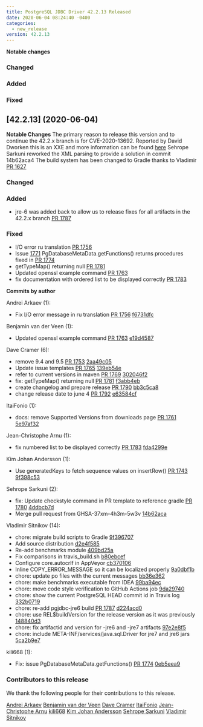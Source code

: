 ```yaml
---
title: PostgreSQL JDBC Driver 42.2.13 Released
date: 2020-06-04 08:24:40 -0400
categories:
  - new_release
version: 42.2.13
---
```

**Notable changes**

### Changed

### Added

### Fixed

## [42.2.13] (2020-06-04)

**Notable Changes**
The primary reason to release this version and to continue the 42.2.x branch is for CVE-2020-13692.
Reported by David Dworken this is an XXE and more information can be found [here](https://cheatsheetseries.owasp.org/cheatsheets/XML_External_Entity_Prevention_Cheat_Sheet.html)
Sehrope Sarkuni reworked the XML parsing to provide a solution in commit 14b62aca4 
The build system has been changed to Gradle thanks to Vladimir [PR 1627](https://github.com/pgjdbc/pgjdbc/pull/1627)

### Changed

### Added
- jre-6 was added back to allow us to release fixes for all artifacts in the 42.2.x branch [PR 1787](https://github.com/pgjdbc/pgjdbc/pull/1787)

### Fixed
- I/O error ru translation [PR 1756](https://github.com/pgjdbc/pgjdbc/pull/1756)
- Issue [1771](https://github.com/pgjdbc/pgjdbc/issues/1771)  PgDatabaseMetaData.getFunctions() returns
 procedures fixed in [PR 1774](https://github.com/pgjdbc/pgjdbc/pull/1774)
- getTypeMap() returning null [PR 1781](https://github.com/pgjdbc/pgjdbc/pull/1774)
- Updated openssl example command [PR 1763](https://github.com/pgjdbc/pgjdbc/pull/1763)
- fix documentation with ordered list to be displayed correctly [PR 1783](https://github.com/pgjdbc/pgjdbc/pull/1783)



<!--more-->

**Commits by author**

Andrei Arkaev (1):

* Fix I/O error message in ru translation [PR 1756](https://github.com/pgjdbc/pgjdbc/pull/1756) [f6731dfc](https://github.com/pgjdbc/pgjdbc/commit/f6731dfc771b9dd7e1cdbbf75baa35bf7afdecc8)

Benjamin van der Veen (1):

* Updated openssl example command [PR 1763](https://github.com/pgjdbc/pgjdbc/pull/1763) [e19d4587](https://github.com/pgjdbc/pgjdbc/commit/e19d45879f9d93dc86d3d888659480aeffc0aedc)

Dave Cramer (6):

* remove 9.4 and 9.5 [PR 1753](https://github.com/pgjdbc/pgjdbc/pull/1753) [2aa49c05](https://github.com/pgjdbc/pgjdbc/commit/2aa49c05962d147e075434abf9adb8f9461bfd52)
* Update issue templates [PR 1765](https://github.com/pgjdbc/pgjdbc/pull/1765) [139eb54e](https://github.com/pgjdbc/pgjdbc/commit/139eb54e672a5e9c54434706a94489fbb49bbffe)
* refer to current versions in maven [PR 1769](https://github.com/pgjdbc/pgjdbc/pull/1769) [302046f2](https://github.com/pgjdbc/pgjdbc/commit/302046f219e25bacb351c8f49bb2c3a49c8b1ca5)
* fix: getTypeMap() returning null [PR 1781](https://github.com/pgjdbc/pgjdbc/pull/1781) [f3abb4eb](https://github.com/pgjdbc/pgjdbc/commit/f3abb4eb19357ac353d4a1e59d2920135619ad9a)
* create changelog and prepare release [PR 1790](https://github.com/pgjdbc/pgjdbc/pull/1790) [bb3c5ca8](https://github.com/pgjdbc/pgjdbc/commit/bb3c5ca848cf0c4f080f87994b9636755c52a710)
* change release date to june 4 [PR 1792](https://github.com/pgjdbc/pgjdbc/pull/1792) [e63584cf](https://github.com/pgjdbc/pgjdbc/commit/e63584cfb2bbb904a971a0b19cb4857249e0b8e2)

ItaiFonio (1):

* docs: remove Supported Versions from downloads page [PR 1761](https://github.com/pgjdbc/pgjdbc/pull/1761) [5e97af32](https://github.com/pgjdbc/pgjdbc/commit/5e97af326e68af74452e284d85a541dd623b07c1)

Jean-Christophe Arnu (1):

* fix numbered list to be displayed correctly [PR 1783](https://github.com/pgjdbc/pgjdbc/pull/1783) [fda4299e](https://github.com/pgjdbc/pgjdbc/commit/fda4299e1e3b76aa7e0c0031f3e11c61dd05c64b)

Kim Johan Andersson (1):

* Use generatedKeys to fetch sequence values on insertRow() [PR 1743](https://github.com/pgjdbc/pgjdbc/pull/1743) [9f398c53](https://github.com/pgjdbc/pgjdbc/commit/9f398c537447d7773971ff0e1a93ed75f5b01122)

Sehrope Sarkuni (2):

* fix: Update checkstyle command in PR template to reference gradle [PR 1780](https://github.com/pgjdbc/pgjdbc/pull/1780) [4ddbcb7d](https://github.com/pgjdbc/pgjdbc/commit/4ddbcb7dd083652fda080ccc958dda17842f7a99)
* Merge pull request from GHSA-37xm-4h3m-5w3v [14b62aca](https://github.com/pgjdbc/pgjdbc/commit/14b62aca4764d496813f55a43d050b017e01eb65)

Vladimir Sitnikov (14):

* chore: migrate build scripts to Gradle [9f396707](https://github.com/pgjdbc/pgjdbc/commit/9f396707b8e00c32433dd1a859004e901d6aa013)
* Add source distribution [d2e4f585](https://github.com/pgjdbc/pgjdbc/commit/d2e4f5859affc14762bdb20cd386055aac71e265)
* Re-add benchmarks module [409bd25a](https://github.com/pgjdbc/pgjdbc/commit/409bd25a576afab463857d0ada7c7fc86b97560f)
* Fix comparisons in travis_build.sh [b80ebcef](https://github.com/pgjdbc/pgjdbc/commit/b80ebcef33f9c3801f01e28994746bc36abb2d21)
* Configure core.autocrlf in AppVeyor [cb370106](https://github.com/pgjdbc/pgjdbc/commit/cb37010619e3fa7cb0937509de8fe924a77c45c7)
* Inline COPY_ERROR_MESSAGE so it can be localized properly [9a0dbf1b](https://github.com/pgjdbc/pgjdbc/commit/9a0dbf1b7cceb5e751fe83f6fec99790b13ff57c)
* chore: update po files with the current messages [bb36e362](https://github.com/pgjdbc/pgjdbc/commit/bb36e36282775a4384845b320cd4841cb23b0314)
* chore: make benchmarks executable from IDEA [99ba94ec](https://github.com/pgjdbc/pgjdbc/commit/99ba94ece16181eeb224048fa1bce5aaed0fb7cf)
* chore: move code style verification to GitHub Actions job [9da29740](https://github.com/pgjdbc/pgjdbc/commit/9da29740caf0f8a8469da762e7070090d10cb49d)
* chore: show the current PostgreSQL HEAD commit id in Travis log [332b0719](https://github.com/pgjdbc/pgjdbc/commit/332b071928babd1e446f1b0872658a0316617d2e)
* chore: re-add pgjdbc-jre6 build [PR 1787](https://github.com/pgjdbc/pgjdbc/pull/1787) [d224acd0](https://github.com/pgjdbc/pgjdbc/commit/d224acd095c1697f3503c8fbf73f7b22828b5720)
* chore: use REL$buildVersion for the release version as it was previously [148840d3](https://github.com/pgjdbc/pgjdbc/commit/148840d3f2f99e7f54d829aed8e70b4be39139f8)
* chore: fix artifactid and version for -jre6 and -jre7 artifacts [97e2e8f5](https://github.com/pgjdbc/pgjdbc/commit/97e2e8f5bb325841f7a9d20c22eee1a419c3abdc)
* chore: include META-INF/services/java.sql.Driver for jre7 and jre6 jars [5ca2b9e7](https://github.com/pgjdbc/pgjdbc/commit/5ca2b9e732022c1852b829227a303edff83a09fc)

kili668 (1):

* Fix: issue PgDatabaseMetaData.getFunctions() [PR 1774](https://github.com/pgjdbc/pgjdbc/pull/1774) [0eb5eea9](https://github.com/pgjdbc/pgjdbc/commit/0eb5eea99d46e49c92b24776a9cd782b7fa8b57b)

<a name="contributors_{{ page.version }}"></a>
### Contributors to this release

We thank the following people for their contributions to this release.

[Andrei Arkaev](https://github.com/arkaev)
[Benjamin van der Veen](https://github.com/bvanderveen)
[Dave Cramer](davec@postgresintl.com)
[ItaiFonio](https://github.com/ItaiFonio)
[Jean-Christophe Arnu](https://github.com/jcarnu)
[kili668](https://github.com/kili668)
[Kim Johan Andersson](https://github.com/kimjand)
[Sehrope Sarkuni](https://github.com/sehrope)
[Vladimir Sitnikov](https://github.com/vlsi)
